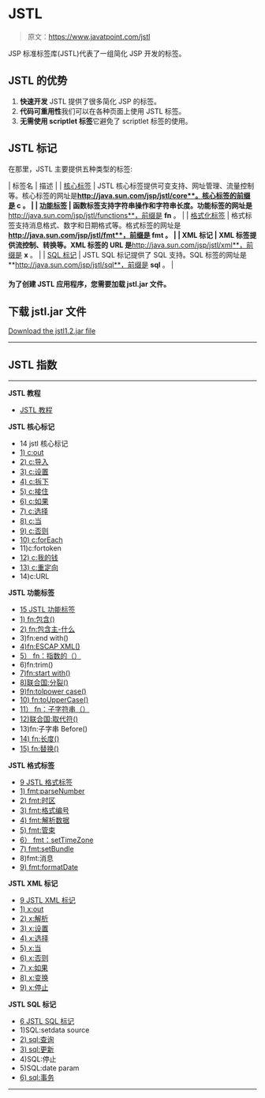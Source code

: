 # JSTL

> 原文：<https://www.javatpoint.com/jstl>

JSP 标准标签库(JSTL)代表了一组简化 JSP 开发的标签。

## JSTL 的优势

1.  **快速开发** JSTL 提供了很多简化 JSP 的标签。
2.  **代码可重用性**我们可以在各种页面上使用 JSTL 标签。
3.  **无需使用 scriptlet 标签**它避免了 scriptlet 标签的使用。

## JSTL 标记

在那里，JSTL 主要提供五种类型的标签:

| 标签名 | 描述 |
| [核心标签](jstl-core-tags) | JSTL 核心标签提供可变支持、网址管理、流量控制等。核心标签的网址是**http://java.sun.com/jsp/jstl/core**。核心标签的前缀是 **c** 。 |
| [功能标签](jstl-function-tags) | 函数标签支持字符串操作和字符串长度。功能标签的网址是**http://java.sun.com/jsp/jstl/functions**，前缀是 **fn** 。 |
| [格式化标签](jstl-formatting-tags) | 格式标签支持消息格式、数字和日期格式等。格式标签的网址是**http://java.sun.com/jsp/jstl/fmt**，前缀是 **fmt** 。 |
| XML 标记 | XML 标签提供流控制、转换等。XML 标签的 URL 是**http://java.sun.com/jsp/jstl/xml**，前缀是 **x** 。 |
| [SQL 标记](jstl-sql-tags) | JSTL SQL 标记提供了 SQL 支持。SQL 标签的网址是**http://java.sun.com/jsp/jstl/sql**，前缀是 **sql** 。 |

#### 为了创建 JSTL 应用程序，您需要加载 jstl.jar 文件。

## 下载 jstl.jar 文件

[Download the jstl1.2.jar file](https://static.javatpoint.com/jsppages/src/jstl-1.2.jar)

* * *

## JSTL 指数

* * *

**JSTL 教程**

*   [JSTL 教程](jstl)

**JSTL 核心标记**

*   14 jstl 核心标记
*   [1) c:out](jstl-core-out-tag)
*   [2) c:导入](jstl-core-import-tag)
*   [3) c:设置](jstl-core-set-tag)
*   [4) c:拆下](jstl-core-remove-tag)
*   [5) c:接住](jstl-core-catch-tag)
*   [6) c:如果](jstl-core-if-tag)
*   [7) c:选择](jstl-core-choose-when-otherwise-tag)
*   [8) c:当](jstl-core-choose-when-otherwise-tag)
*   [9) c:否则](jstl-core-choose-when-otherwise-tag)
*   [10) c:forEach](jstl-core-forEach-tag)
*   11)c:fortoken
*   [12) c:我的钱](jstl-core-param-tag)
*   [13) c:重定向](jstl-core-redirect-tag)
*   14)c:URL

**JSTL 功能标签**

*   [15 JSTL 功能标签](jstl-function-tags)
*   [1) fn:包含()](jstl-fn-contains-function)
*   [2) fn:包含主-什么](jstl-fn-contains-ignorecase-function)
*   3)fn:end with()
*   [4)fn:ESCAP XML()](jstl-fn-escapexml-function)
*   [5） fn：指数的（）](jstl-fn-indexof-function)
*   6)fn:trim()
*   [7)fn:start with()](jstl-fn-startswith-function)
*   [8)联合国:分裂()](jstl-fn-split-function)
*   [9)fn:tolpower case()](jstl-fn-tolowercase-function)
*   [10) fn:toUpperCase()](jstl-fn-touppercase-function)
*   [11） fn：子字符串（）](jstl-fn-substring-function)
*   [12)联合国:取代符()](jstl-fn-substringafter-function)
*   13)fn:子字串 Before()
*   [14) fn:长度()](jstl-fn-length-function)
*   [15) fn:替换()](jstl-fn-replace-function)

**JSTL 格式标签**

*   [9 JSTL 格式标签](jstl-formatting-tags)
*   [1) fmt:parseNumber](jstl-fmt-parsenumber-tag)
*   [2) fmt:时区](jstl-fmt-timezone-tag)
*   [3) fmt:格式编号](jstl-fmt-formatnumber-tag)
*   [4) fmt:解析数据](jstl-fmt-parsedate-tag)
*   [5) fmt:管束](jstl-fmt-bundle-tag)
*   [6） fmt：setTimeZone](jstl-fmt-settimezone-tag)
*   [7) fmt:setBundle](jstl-fmt-setbundle-tag)
*   8)fmt:消息
*   [9) fmt:formatDate](jstl-fmt-formatdate-tag)

**JSTL XML 标记**

*   [9 JSTL XML 标记](jstl-xml-tags)
*   [1) x:out](jstl-xml-out-tag)
*   [2) x:解析](jstl-xml-parse-tag)
*   [3) x:设置](jstl-xml-set-tag)
*   [4) x:选择](jstl-xml-choose-when-otherwise-tag)
*   [5) x:当](jstl-xml-choose-when-otherwise-tag)
*   [6) x:否则](jstl-xml-choose-when-otherwise-tag)
*   [7) x:如果](jstl-xml-if-tag)
*   [8) x:变换](jstl-xml-transform-tag)
*   [9) x:停止](jstl-xml-param-tag)

**JSTL SQL 标记**

*   [6 JSTL SQL 标记](jstl-sql-tags)
*   1)SQL:setdata source
*   [2) sql:查询](jstl-sql-query-tag)
*   [3) sql:更新](jstl-sql-update-tag)
*   4)SQL:停止
*   5)SQL:date param
*   [6) sql:事务](jstl-sql-transaction-tag)

* * *